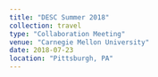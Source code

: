 ```yaml
---
title: "DESC Summer 2018"
collection: travel
type: "Collaboration Meeting"
venue: "Carnegie Mellon University"
date: 2018-07-23
location: "Pittsburgh, PA"
---
```

